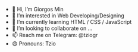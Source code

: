 - 👋 Hi, I’m Giorgos Min
- 👀 I’m interested in Web Developing/Designing
- 🌱 I’m currently learning HTML / CSS / JavaScript
- 💞️ I’m looking to collaborate on ...
- 📫 Reach me on Telegram: @tziogr
- 😄 Pronouns: Tzio

<!---
TzioGit/TzioGit is a ✨ special ✨ repository because its `README.md` (this file) appears on your GitHub profile.
You can click the Preview link to take a look at your changes.
--->
